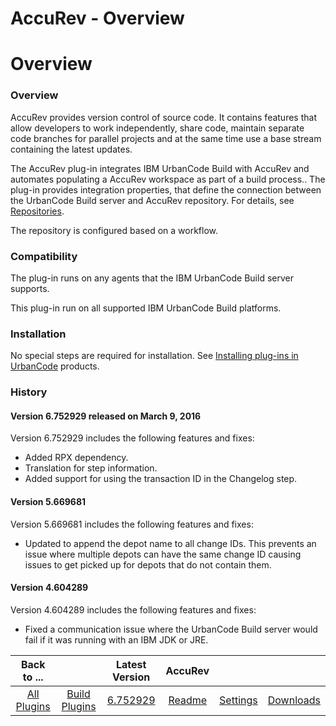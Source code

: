 
AccuRev - Overview
==================

# Overview


### Overview




AccuRev provides version control of source code. It contains features that allow developers to work independently, share code, maintain separate code branches for parallel projects and at the same time use a base stream containing the latest updates.

The AccuRev plug-in integrates IBM UrbanCode Build with AccuRev and automates populating a AccuRev workspace as part of a build process.. The plug-in provides integration properties, that define the connection between the UrbanCode Build server and AccuRev repository. For details, see [Repositories](http://www.ibm.com/support/knowledgecenter/SS8NMD_6.1.2/com.ibm.ucbuild.doc/topics/settings_project_repo_cpt.html).

The repository is configured based on a workflow.

### Compatibility

The plug-in runs on any agents that the IBM UrbanCode Build server supports.

This plug-in run on all supported IBM UrbanCode Build platforms.

### Installation

No special steps are required for installation. See [Installing plug-ins in UrbanCode](https://community.ibm.com/community/user/wasdevops/blogs/laurel-dickson-bull1/2022/06/13/install-plugins "Installing plug-ins in UrbanCode") products.

### History

#### Version 6.752929 released on March 9, 2016

Version 6.752929 includes the following features and fixes:

* Added RPX dependency.
* Translation for step information.
* Added support for using the transaction ID in the Changelog step.

#### Version 5.669681

Version 5.669681 includes the following features and fixes:

* Updated to append the depot name to all change IDs. This prevents an issue where multiple depots can have the same change ID causing issues to get picked up for depots that do not contain them.

#### Version 4.604289

Version 4.604289 includes the following features and fixes:

* Fixed a communication issue where the UrbanCode Build server would fail if it was running with an IBM JDK or JRE.

|Back to ...||Latest Version|AccuRev |||
| :---: | :---: | :---: | :---: | :---: | :---: |
|[All Plugins](../../index.md)|[Build Plugins](../README.md)|[6.752929](https://raw.githubusercontent.com/UrbanCode/IBM-UCB-PLUGINS/main/files/AccuRev/AccuRev-6.752929.zip)|[Readme](README.md)|[Settings](settings.md)|[Downloads](downloads.md)|
